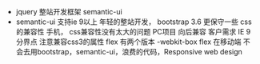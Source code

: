 - jquery 整站开发框架 semantic-ui
- semantic-ui 支持ie 9以上  年轻的整站开发，
bootstrap 3.6 更保守一些
    css 的兼容性        手机， css兼容性没有太大的问题
    PC项目 向后兼容 客户需求 IE 9 分界点  注意兼容css3的属性
    flex 有两个版本 -webkit-box flex
    在移动端 不会去用bootstrap，semantic-ui，浪费的代码，Responsive web design



